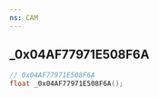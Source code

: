 ```yaml
---
ns: CAM
---
```

## _0x04AF77971E508F6A

```c
// 0x04AF77971E508F6A
float _0x04AF77971E508F6A();
```

